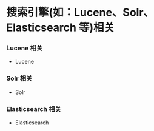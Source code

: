 搜索引擎(如：Lucene、Solr、Elasticsearch 等)相关
=============================================

### Lucene 相关
- Lucene


### Solr 相关
- Solr


### Elasticsearch 相关
- Elasticsearch

